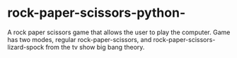 # rock-paper-scissors-python-
A rock paper scissors game that allows the user to play the computer. Game has two modes, regular rock-paper-scissors, and rock-paper-scissors-lizard-spock from the tv show big bang theory. 
